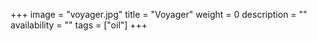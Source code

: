 +++
image = "voyager.jpg"
title = "Voyager"
weight = 0
description = ""
availability = ""
tags = ["oil"]
+++
